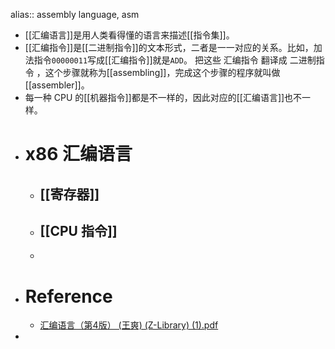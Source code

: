 alias:: assembly language, asm

- [[汇编语言]]是用人类看得懂的语言来描述[[指令集]]。
- [[汇编指令]]是[[二进制指令]]的文本形式，二者是一一对应的关系。比如，加法指令`00000011`写成[[汇编指令]]就是`ADD`。
  把这些 汇编指令 翻译成 二进制指令 ，这个步骤就称为[[assembling]]，完成这个步骤的程序就叫做 [[assembler]]。
- 每一种 CPU 的[[机器指令]]都是不一样的，因此对应的[[汇编语言]]也不一样。
- # x86 汇编语言
	- ## [[寄存器]]
	- ## [[CPU 指令]]
	-
- # Reference
	- [汇编语言（第4版） (王爽) (Z-Library) (1).pdf](../assets/汇编语言（第4版）_(王爽)_(Z-Library)_(1)_1699540385047_0.pdf)
-